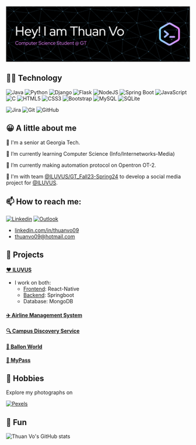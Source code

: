 ![alt text](./header.png)

## 👨‍💻 Technology

![Java](https://img.shields.io/badge/java-%23ED8B00.svg?style=for-the-badge&logo=openjdk&logoColor=white)
![Python](https://img.shields.io/badge/python-3670A0?style=for-the-badge&logo=python&logoColor=ffdd54)
![Django](https://img.shields.io/badge/django-%23092E20.svg?style=for-the-badge&logo=django&logoColor=white)
![Flask](https://img.shields.io/badge/flask-%23000.svg?style=for-the-badge&logo=flask&logoColor=white)
![NodeJS](https://img.shields.io/badge/NodeJS-39933.svg?style=for-the-badge&logo=node.js&logoColor=white)
![Spring Boot](https://img.shields.io/badge/SpringBoot-6DB33F.svg?style=for-the-badge&logo=springboot&logoColor=white)
![JavaScript](https://img.shields.io/badge/javascript-%23323330.svg?style=for-the-badge&logo=javascript&logoColor=%23F7DF1E)
![C](https://img.shields.io/badge/c-%2300599C.svg?style=for-the-badge&logo=c&logoColor=white)
![HTML5](https://img.shields.io/badge/html5-%23E34F26.svg?style=for-the-badge&logo=html5&logoColor=white)
![CSS3](https://img.shields.io/badge/css3-%231572B6.svg?style=for-the-badge&logo=css3&logoColor=white)
![Bootstrap](https://img.shields.io/badge/bootstrap-%23563D7C.svg?style=for-the-badge&logo=bootstrap&logoColor=white)
![MySQL](https://img.shields.io/badge/mysql-%2300f.svg?style=for-the-badge&logo=mysql&logoColor=white)
![SQLite](https://img.shields.io/badge/sqlite-%2307405e.svg?style=for-the-badge&logo=sqlite&logoColor=white)

![Jira](https://img.shields.io/badge/jira-0052CC.svg?style=for-the-badge&logo=jira&logoColor=white)
![Git](https://img.shields.io/badge/git-%23F05033.svg?style=for-the-badge&logo=git&logoColor=white)
![GitHub](https://img.shields.io/badge/github-%23121011.svg?style=for-the-badge&logo=github&logoColor=white)

## 😀 A little about me

🐝 I'm a senior at Georgia Tech.

🌱 I’m currently learning Computer Science (Info/Internetworks-Media)

🔭 I’m currently making automation protocol on Opentron OT-2.

🤔 I'm with team [@ILUVUS/GT_Fall23-Spring24](https://github.com/ILUVUS) to develop a social media project for [@ILUVUS](https://github.com/ILUVUS). 

## 📫 How to reach me:

[![Linkedin](https://img.shields.io/badge/LinkedIn-0077B5?style=for-the-badge&logo=linkedin&logoColor=white)](https://www.linkedin.com/in/thuanvo09)
[![Outlook](https://img.shields.io/badge/Microsoft_Outlook-0078D4?style=for-the-badge&logo=microsoft-outlook&logoColor=white)](mailto:thuanvo09@hotmail.com)

- [linkedin.com/in/thuanvo09](linkedin.com/in/thuanvo09)
- thuanvo09@hotmail.com

## 💪 Projects

#### [❤️ ILUVUS](https://github.com/ILUVUS)
  - I work on both:
    - [Frontend](https://github.com/ILUVUS/iluvus-react-native): React-Native
    - [Backend](https://github.com/ILUVUS/iluvus-backend-api): Springboot
    - Database: MongoDB

#### [✈️ Airline Management System](https://github.com/thuanvoit/AirlineManagementSystem.git)

#### [🔍 Campus Discovery Service](https://github.com/thuanvoit/CampusDiscoveryService.git)

#### [🎈 Ballon World](https://github.com/thuanvoit/BalloonWorld)

#### [🔑 MyPass](https://github.com/thuanvoit/MyPass.git)

## 🤩 Hobbies

Explore my photographs on

[![Pexels](https://img.shields.io/badge/pexels-05A081?style=for-the-badge&logo=Pexels&logoColor=white)](https://www.pexels.com/@thuanvo09)

## 👋 Fun

![Thuan Vo's GitHub stats](https://github-readme-stats.vercel.app/api?username=thuanvoit&show_icons=true&theme=tokyonight&bg_color=00000000)

<!--
**thuanvoit/thuanvoit** is a ✨ _special_ ✨ repository because its `README.md` (this file) appears on your GitHub profile.

Here are some ideas to get you started:

- 🔭 I’m currently working on ...
- 🌱 I’m currently learning ...
- 👯 I’m looking to collaborate on ...
- 🤔 I’m looking for help with ...
- 💬 Ask me about ...
- 📫 How to reach me: ...
- 😄 Pronouns: ...
- ⚡ Fun fact: ...
-->
